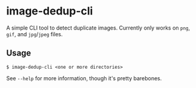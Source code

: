 # image-dedup-cli
A simple CLI tool to detect duplicate images.
Currently only works on `png`, `gif`, and `jpg`/`jpeg` files.

## Usage
```shell
$ image-dedup-cli <one or more directories>
```
See `--help` for more information, though it's pretty barebones.
